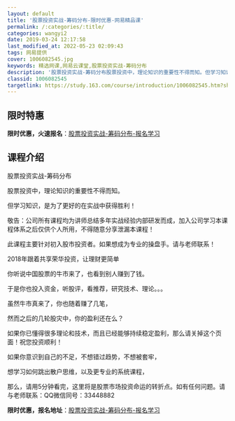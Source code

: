 ```yaml
---
layout: default
title: '股票投资实战-筹码分布-限时优惠-网易精品课'
permalink: /:categories/:title/
categories: wangyi2
date: 2019-03-24 12:17:58
last_modified_at: 2022-05-23 02:09:43
tags: 网易提供
cover: 1006082545.jpg
keywords: 精选网课,网易云课堂,股票投资实战-筹码分布
description: '股票投资实战-筹码分布股票投资中，理论知识的重要性不得而知。但学习知识，是为了更好的在实战中获得胜利！敬告：公司所有课程'
classid: 1006082545
targetlink: https://study.163.com/course/introduction/1006082545.htm?share=1&shareId=1025206652&utm_campaign=share&utm_medium=iphoneShare&utm_source=&utm_u=1025206652
---
```


## 限时特惠

**限时优惠，火速报名**：[股票投资实战-筹码分布-报名学习](https://study.163.com/course/introduction/1006082545.htm?share=1&shareId=1025206652&utm_campaign=share&utm_medium=iphoneShare&utm_source=&utm_u=1025206652)

## 课程介绍

股票投资实战-筹码分布

股票投资中，理论知识的重要性不得而知。

但学习知识，是为了更好的在实战中获得胜利！

敬告：公司所有课程均为讲师总结多年实战经验内部研发而成，加入公司学习本课程体系之后仅供个人所用，不得随意分享泄漏本课程！ 

 此课程主要针对初入股市投资者。如果想成为专业的操盘手。请与老师联系！      

2018年跟着共享荣华投资，让理财更简单 

你听说中国股票的牛市来了，也看到别人赚到了钱。 



于是你也投入资金，听股评，看推荐，研究技术、理论。。。 



虽然牛市真来了，你也随着赚了几笔，  



然而之后的几轮股灾中，你的盈利还在么？  



如果你已懂得很多理论和技术，而且已经能够持续稳定盈利，那么请关掉这个页面！祝您投资顺利！ 



如果你意识到自己的不足，不想错过趋势，不想被套牢， 



想学习如何跳出散户思维，以及更专业的系统课程， 



那么，请用5分钟看完，这里将是股票市场投资命运的转折点。如有任何问题。请与老师联系：QQ微信同号：33448882

**限时优惠，报名地址**：[股票投资实战-筹码分布-报名学习](https://study.163.com/course/introduction/1006082545.htm?share=1&shareId=1025206652&utm_campaign=share&utm_medium=iphoneShare&utm_source=&utm_u=1025206652)

